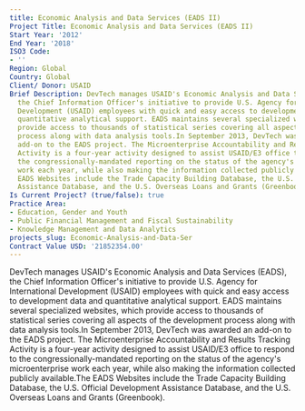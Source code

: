 ```yaml
---
title: Economic Analysis and Data Services (EADS II)
Project Title: Economic Analysis and Data Services (EADS II)
Start Year: '2012'
End Year: '2018'
ISO3 Code:
- ''
Region: Global
Country: Global
Client/ Donor: USAID
Brief Description: DevTech manages USAID's Economic Analysis and Data Services (EADS),
  the Chief Information Officer's initiative to provide U.S. Agency for International
  Development (USAID) employees with quick and easy access to development data and
  quantitative analytical support. EADS maintains several specialized websites, which
  provide access to thousands of statistical series covering all aspects of the development
  process along with data analysis tools.In September 2013, DevTech was awarded an
  add-on to the EADS project. The Microenterprise Accountability and Results Tracking
  Activity is a four-year activity designed to assist USAID/E3 office to respond to
  the congressionally-mandated reporting on the status of the agency's microenterprise
  work each year, while also making the information collected publicly available.The
  EADS Websites include the Trade Capacity Building Database, the U.S. Official Development
  Assistance Database, and the U.S. Overseas Loans and Grants (Greenbook).
Is Current Project? (true/false): true
Practice Area:
- Education, Gender and Youth
- Public Financial Management and Fiscal Sustainability
- Knowledge Management and Data Analytics
projects_slug: Economic-Analysis-and-Data-Ser
Contract Value USD: '21852354.00'
---
```


DevTech manages USAID's Economic Analysis and Data Services (EADS), the Chief Information Officer's initiative to provide U.S. Agency for International Development (USAID) employees with quick and easy access to development data and quantitative analytical support. EADS maintains several specialized websites, which provide access to thousands of statistical series covering all aspects of the development process along with data analysis tools.In September 2013, DevTech was awarded an add-on to the EADS project. The Microenterprise Accountability and Results Tracking Activity is a four-year activity designed to assist USAID/E3 office to respond to the congressionally-mandated reporting on the status of the agency's microenterprise work each year, while also making the information collected publicly available.The EADS Websites include the Trade Capacity Building Database, the U.S. Official Development Assistance Database, and the U.S. Overseas Loans and Grants (Greenbook).